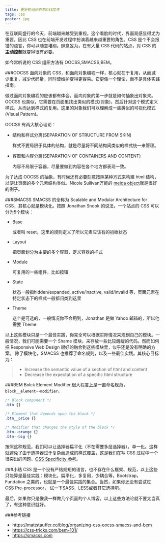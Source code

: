 ```yaml
---
title: 更好的组织你的CSS文件
tags: css
poster: jpg
---
```


在互联网盛行的今天，前端越来越受到重视。这个看脸的时代，界面观感显得尤为重要，因此 CSS 也在前端开发过程中扮演着越来越重要的角色。CSS 是个不会报错的语言，你可以随意堆砌，肆意妄为，在有大量 CSS 代码的站点，对 CSS 的**主动控制**就变得很有必要。

如今常听说的 CSS 组织方法有 OOCSS,SMACSS,BEM。

###OOCSS
面向对象的 CSS，和面向对象编程一样，核心就在于复用，从而减少重复，减少代码量，同时使维护变得更容易。它更像一个理论，而不是具体实践指南。

做过面向对象编程的应该都有体会，面向对象的第一步就是如何抽象出对象来。OOCSS 也类似，它需要在页面里找出类似的模式(对象)，然后针对这个模式定义样式，从而达到样式的复用。这里的对象我们可以理解成一些类似的可视化模式(Visual Pattern)。

OOCSS 有两大核心理论：

- 结构和样式分离(SEPARATION OF STRUCTURE FROM SKIN)

	样式不要局限于具体的结构，就是尽量将不同结构间类似的样式统一来管理。
- 容器和内容分离(SEPARATION OF CONTAINERS AND CONTENT)

    内容不局限于容器，尽量要做到内容在各个地方都表现一致。

为了达成 OOCSS 的抽象，有时候还有必要刻意按照某种方式来构建 html 结构，以便让页面的多个元素结构类似。Nicole Sullivan万能的 [meida object](https://github.com/stubbornella/oocss/wiki/Content#media-object-)就是很好的例子。

###SMACSS
SMACSS 的全称为 Scalable and Modular Architecture for CSS，其核心就是模块化。按照 Jonathan Snook 的说法，一个站点的 CSS 可以分为5个模块：

- Base

    或者叫 reset，这里的规则定义了所以元素应该有的初始状态
- Layout

    把页面划分为主要的多个容器，定义容器的样式
- Module

	可复用的一些组件，比如按钮
- State

	状态一般指hidden/expanded, active/inactive, valid/invalid 等，页面元素在特定状态下的样式一般都归类到这里
- Theme

	这个是可选的，一般情况你不会用到，Jonathan 是做 Yahoo 邮箱的，所以他需要 Theme

以上这些模块只是一个最佳实践，你完全可以根据实际情况来规划自己的模块。一般情况，我们可能需要一个 Shame 模块，来存放一些比较龌龊的代码。然而如何把 Responsive Web Design 很好的融合到这些模块里，似乎还是没有明确的方案。
除了模块化，SMACSS 也推荐了命名规则，以及一些最佳实践。其核心目标为：
>- Increase the semantic value of a section of html and content
>- Decrease the expectation of a specific html structure

###BEM
Bolck Element Modifier,很大程度上是一直命名规范，`block__element--modifier`。

```css
/* Block component */
.btn {}

/* Element that depends upon the block */
.btn__price {}

/* Modifier that changes the style of the block */
.btn--orange {}
.btn--big {}
```

按照这种规范，我们可以让选择器扁平化（不在需要多层选择器），单一化。这样就避免了由于选择器过于复杂而造成的样式覆盖，这是我们在写 CSS 过程中一个很突出的问题。[CSS Specificity 参考](http://www.smashingmagazine.com/2007/07/27/css-specificity-things-you-should-know/)。

###小结
CSS 是一个没有严格规矩的语言，也不存在什么框架、规范，以上这些只能算是最佳实践：模块化，扁平化，多复用，少耦合等，Bootstrap，Fundation 之类的，也就是一个最佳实践的集合。当然，如果你还没有尝试过 CSS Pre-processor， 试一下SASS，LESS或者其它选择吧。

最后，如果你只是像我一样做几个页面的个人博客，以上这些方法论就不要太当真了，有这种意识就好。

###参考链接
- https://mattstauffer.co/blog/organizing-css-oocss-smacss-and-bem
- https://css-tricks.com/bem-101/
- https://smacss.com